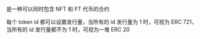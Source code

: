 
<p id="3H9e4dkz75aGgiqi4u46aA">

是一种可以同时包含 NFT 和 FT 代币的合约

</p>

<p id="xtoyVq5ZvdyfkTk7BBLr1F">

每个 token id 都可以设置发行量，当所有的 id 发行量为 1 时，可视为 ERC 721，当所有的 id 发行量都不为 1 时，可视为一堆 ERC 20

</p>
